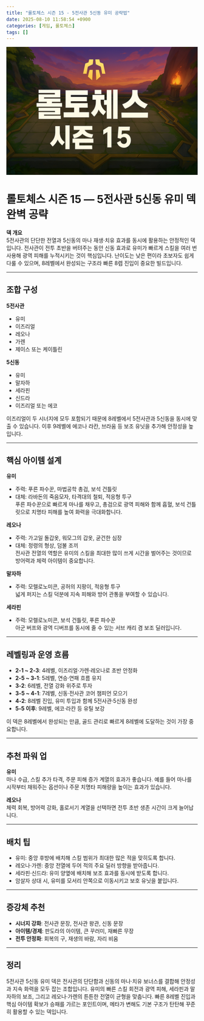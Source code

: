 ```yaml
---
title: "롤토체스 시즌 15 - 5전사관 5신동 유미 공략법"
date: 2025-08-10 11:58:54 +0900
categories: [게임, 롤토체스]
tags: []
---
```


![tft](assets/img/tft/1754737251915.png)

# 롤토체스 시즌 15 — 5전사관 5신동 유미 덱 완벽 공략

**덱 개요**  
5전사관의 단단한 전열과 5신동의 마나 재생·치유 효과를 동시에 활용하는 안정적인 덱입니다. 전사관이 전투 초반을 버텨주는 동안 신동 효과로 유미가 빠르게 스킬을 여러 번 사용해 광역 피해를 누적시키는 것이 핵심입니다. 난이도는 낮은 편이라 초보자도 쉽게 다룰 수 있으며, 8레벨에서 완성되는 구조라 빠른 8렙 진입이 중요한 빌드입니다.

---

## 조합 구성

**5전사관**  
- 유미  
- 이즈리얼  
- 레오나  
- 가렌  
- 제이스 또는 케이틀린

**5신동**  
- 유미  
- 말자하  
- 세라핀  
- 신드라  
- 이즈리얼 또는 에코

이즈리얼이 두 시너지에 모두 포함되기 때문에 8레벨에서 5전사관과 5신동을 동시에 맞출 수 있습니다. 이후 9레벨에 에코나 라칸, 브라움 등 보조 유닛을 추가해 안정성을 높입니다.

---

## 핵심 아이템 설계

**유미**  
- 주력: 푸른 파수꾼, 마법공학 총검, 보석 건틀릿  
- 대체: 라바돈의 죽음모자, 타격대의 철퇴, 적응형 투구  
푸른 파수꾼으로 빠르게 마나를 채우고, 총검으로 광역 피해와 함께 흡혈, 보석 건틀릿으로 치명타 피해를 높여 화력을 극대화합니다.

**레오나**  
- 주력: 가고일 돌갑옷, 워모그의 갑옷, 굳건한 심장  
- 대체: 정령의 형상, 덤불 조끼  
전사관 전열의 역할은 유미의 스킬을 최대한 많이 쓰게 시간을 벌어주는 것이므로 방어력과 체력 아이템이 중요합니다.

**말자하**  
- 주력: 모렐로노미콘, 공허의 지팡이, 적응형 투구  
넓게 퍼지는 스킬 덕분에 지속 피해와 방어 관통을 부여할 수 있습니다.

**세라핀**  
- 주력: 모렐로노미콘, 보석 건틀릿, 푸른 파수꾼  
아군 버프와 광역 디버프를 동시에 줄 수 있는 서브 캐리 겸 보조 딜러입니다.

---

## 레벨링과 운영 흐름

- **2-1 ~ 2-3**: 4레벨, 이즈리얼·가렌·레오나로 초반 안정화  
- **2-5 ~ 3-1**: 5레벨, 연승·연패 흐름 유지  
- **3-2**: 6레벨, 전열 강화 위주로 투자  
- **3-5 ~ 4-1**: 7레벨, 신동·전사관 코어 챔피언 모으기  
- **4-2**: 8레벨 진입, 유미 투입과 함께 5전사관·5신동 완성  
- **5-5 이후**: 9레벨, 에코·라칸 등 유틸 보강

이 덱은 8레벨에서 완성되는 만큼, 골드 관리로 빠르게 8레벨에 도달하는 것이 가장 중요합니다.

---

## 추천 파워 업

**유미**  
마나 수급, 스킬 추가 타격, 주문 피해 증가 계열의 효과가 좋습니다. 예를 들어 마나를 시작부터 채워주는 옵션이나 주문 치명타 피해량을 높이는 효과가 있습니다.

**레오나**  
체력 회복, 방어력 강화, 홀로서기 계열을 선택하면 전투 초반 생존 시간이 크게 늘어납니다.

---

## 배치 팁

- 유미: 중앙 후방에 배치해 스킬 범위가 최대한 많은 적을 맞히도록 합니다.  
- 레오나·가렌: 중앙 전열에 두어 적의 주요 딜러 방향을 받아줍니다.  
- 세라핀·신드라: 유미 양옆에 배치해 보조 효과를 동시에 받도록 합니다.  
- 암살자 상대 시, 유미를 모서리 안쪽으로 이동시키고 보호 유닛을 붙입니다.

---

## 증강체 추천

- **시너지 강화**: 전사관 문장, 전사관 왕관, 신동 문장  
- **아이템/경제**: 판도라의 아이템, 큰 꾸러미, 재빠른 무장  
- **전투 안정화**: 회복의 구, 재생의 바람, 자리 비움

---

## 정리

5전사관 5신동 유미 덱은 전사관의 단단함과 신동의 마나·치유 보너스를 결합해 안정성과 지속 화력을 모두 잡는 조합입니다. 유미의 빠른 스킬 회전과 광역 피해, 세라핀과 말자하의 보조, 그리고 레오나·가렌의 튼튼한 전열이 균형을 맞춥니다. 빠른 8레벨 진입과 핵심 아이템 확보가 승패를 가르는 포인트이며, 메타가 변해도 기본 구조가 탄탄해 꾸준히 활용할 수 있는 덱입니다.
